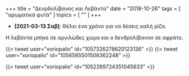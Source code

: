 +++
title = "Δενρδολίβανος και Λεβάντα"
date = "2018-10-26"
tags = [ "αρωματικά φυτά" ]
topics = [ "" ]
+++

-   **<span class="timestamp-wrapper"><span class="timestamp">[2021-03-13 Σαβ]</span></span>**: Θέλει ένα χρόνο για να δέσεις καλή ρίζα.

Η λεβάντα μπήκε σε αργιλώδες χώμα και ο δενδρολίβανοσ σε αφράτο.

{{< tweet user="xoriopalio" id="1057326278620123136" >}}
{{< tweet user="xoriopalio" id="1056565501508362248" >}}

{{< tweet user="xoriopalio" id="1052269724351045633" >}}
